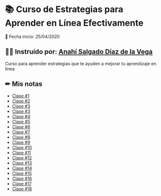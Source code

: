# 📚 Curso de Estrategias para Aprender en Línea Efectivamente

📅 Fecha inicio: 25/04/2020

## 👩‍🏫 Instruído por: [Anahí Salgado Díaz de la Vega](https://twitter.com/anncode)

Curso para aprender estrategias que te ayuden a mejorar tu aprendizaje en línea

## ✏ Mis notas

- [Clase #1](https://github.com/sherzo/como-aprender-en-linea/blob/master/class-1.md)
- [Clase #2](https://github.com/sherzo/como-aprender-en-linea/blob/master/class-2.md)
- [Clase #3](https://github.com/sherzo/como-aprender-en-linea/blob/master/class-3.md)
- [Clase #3](https://github.com/sherzo/como-aprender-en-linea/blob/master/class-3.md)
- [Clase #4](https://github.com/sherzo/como-aprender-en-linea/blob/master/class-4.md)
- [Clase #5](https://github.com/sherzo/como-aprender-en-linea/blob/master/class-5.md)
- [Clase #6](https://github.com/sherzo/como-aprender-en-linea/blob/master/class-6.md)
- [Clase #7](https://github.com/sherzo/como-aprender-en-linea/blob/master/class-7.md)
- [Clase #8](https://github.com/sherzo/como-aprender-en-linea/blob/master/class-8.md)
- [Clase #9](https://github.com/sherzo/como-aprender-en-linea/blob/master/class-9.md)
- [Clase #10](https://github.com/sherzo/como-aprender-en-linea/blob/master/class-10.md)
- [Clase #11](https://github.com/sherzo/como-aprender-en-linea/blob/master/class-11.md)
- [Clase #12](https://github.com/sherzo/como-aprender-en-linea/blob/master/class-12.md)
- [Clase #13](https://github.com/sherzo/como-aprender-en-linea/blob/master/class-13.md)
- [Clase #14](https://github.com/sherzo/como-aprender-en-linea/blob/master/class-14.md)
- [Clase #15](https://github.com/sherzo/como-aprender-en-linea/blob/master/class-15.md)
- [Clase #16](https://github.com/sherzo/como-aprender-en-linea/blob/master/class-16.md)
- [Clase #17](https://github.com/sherzo/como-aprender-en-linea/blob/master/class-17.md)
- [Clase #18](https://github.com/sherzo/como-aprender-en-linea/blob/master/class-18.md)
